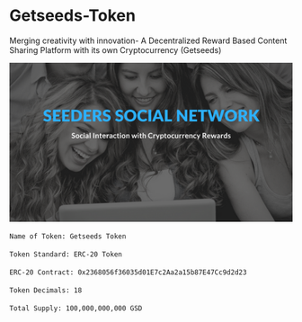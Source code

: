 # Getseeds-Token
Merging creativity with innovation- A Decentralized Reward Based Content Sharing Platform with its own Cryptocurrency (Getseeds)

![alt tag](https://github.com/Getseeds-GSD/Getseeds-Token/blob/master/SEEDERS%20SOCIAL%20NETWORK.png)

    Name of Token: Getseeds Token

    Token Standard: ERC-20 Token

    ERC-20 Contract: 0x2368056f36035d01E7c2Aa2a15b87E47Cc9d2d23

    Token Decimals: 18

    Total Supply: 100,000,000,000 GSD
    
   
